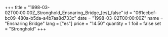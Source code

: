 +++
title = "1998-03-02T00:00:00Z_Stronghold_Ensnaring_Bridge_[es]_false"
id = "061ecbcf-bc09-480a-b5da-a4b7aa8d733c"
date = "1998-03-02T00:00:00Z"
name = "Ensnaring Bridge"
lang = ["es"]
price = "14.50"
quantity = 1
foil = false
set = "Stronghold"
+++
